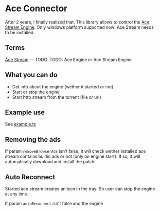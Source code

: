 # Ace Connector

After 2 years, I finally realized that.
This library allows to control the [Ace Stream Engine](https://wiki.acestream.media/).
Only windows platform supported now!
Ace Stream needs to be installed.

## Terms

[Ace Stream](http://www.acestream.org/) — TODO.
TODO: Ace Engine or Ace Stream Engine

## What you can do

- Get info about the engine (wether it started or not)
- Start or stop the engine
- Start http stream from the torrent (file or uri)

## Example use

See [example.ts](./example.ts)

## Removing the ads

If param `removeBrowserAds` isn't false, it will check wether installed ace stream contains builtin ads or not (only on engine start).
If so, it will automatically download and install the patch.

## Auto Reconnect

Started ace stream creates an icon in the tray.
So user can stop the engine at any time.

If param `autoReconnect` isn't false and the engine
